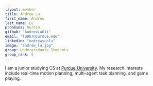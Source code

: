 ```yaml
---
layout: member
title: Andrew Lu
first_name: Andrew
last_name: Lu
pronouns: he/him
github: "AndrewLuGit"
email: "lu987@purdue.edu"
linkedin: "andrewyunlu"
image: "andrew_lu.jpg"
group: Undergraduate Students
group_rank: 5
---
```


I am a junior studying CS at [Purdue University](https://www.purdue.edu/). My research interests include real-time motion planning, multi-agent task planning, and game playing.
